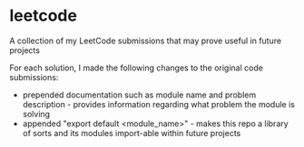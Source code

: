 # leetcode
A collection of my LeetCode submissions that may prove useful in future projects

For each solution, I made the following changes to the original code submissions:

- prepended documentation such as module name and problem description - provides information regarding what problem the module is solving
- appended "export default <module_name>" - makes this repo a library of sorts and its modules import-able within future projects
